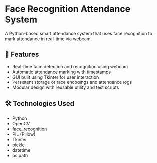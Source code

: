 # Face Recognition Attendance System

A Python-based smart attendance system that uses face recognition to mark attendance in real-time via webcam.

## 🚀 Features

- Real-time face detection and recognition using webcam
- Automatic attendance marking with timestamps
- GUI built using Tkinter for user interaction
- Persistent storage of face encodings and attendance logs
- Modular design with reusable utility and test scripts

## 🛠️ Technologies Used

- Python  
- OpenCV  
- face_recognition  
- PIL (Pillow)  
- Tkinter  
- pickle  
- datetime  
- os.path  



